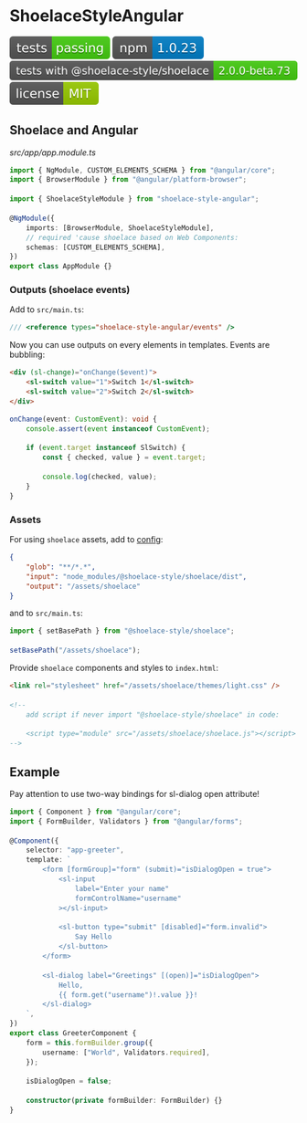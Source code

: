 # ShoelaceStyleAngular

![tests: passing](https://raw.githubusercontent.com/PavelDymkov/shoelace-style-angular/master/badges/tests.svg)
![npm: 1.0.23](https://raw.githubusercontent.com/PavelDymkov/shoelace-style-angular/master/badges/npm-version.svg)
![tests with @shoelace-style/shoelace: 2.0.0-beta.73](https://raw.githubusercontent.com/PavelDymkov/shoelace-style-angular/master/badges/shoelace-version.svg)
![license: MIT](https://raw.githubusercontent.com/PavelDymkov/shoelace-style-angular/master/badges/license.svg)

## Shoelace and Angular

_src/app/app.module.ts_

```ts
import { NgModule, CUSTOM_ELEMENTS_SCHEMA } from "@angular/core";
import { BrowserModule } from "@angular/platform-browser";

import { ShoelaceStyleModule } from "shoelace-style-angular";

@NgModule({
    imports: [BrowserModule, ShoelaceStyleModule],
    // required 'cause shoelace based on Web Components:
    schemas: [CUSTOM_ELEMENTS_SCHEMA],
})
export class AppModule {}
```

### Outputs (shoelace events)

Add to `src/main.ts`:

```ts
/// <reference types="shoelace-style-angular/events" />
```

Now you can use outputs on every elements in templates. Events are bubbling:

```html
<div (sl-change)="onChange($event)">
    <sl-switch value="1">Switch 1</sl-switch>
    <sl-switch value="2">Switch 2</sl-switch>
</div>
```

```ts
onChange(event: CustomEvent): void {
    console.assert(event instanceof CustomEvent);

    if (event.target instanceof SlSwitch) {
        const { checked, value } = event.target;

        console.log(checked, value);
    }
}
```

### Assets

For using `shoelace` assets, add to [config](https://angular.io/guide/workspace-config#asset-config):

```json
{
    "glob": "**/*.*",
    "input": "node_modules/@shoelace-style/shoelace/dist",
    "output": "/assets/shoelace"
}
```

and to `src/main.ts`:

```ts
import { setBasePath } from "@shoelace-style/shoelace";

setBasePath("/assets/shoelace");
```

Provide `shoelace` components and styles to `index.html`:

```html
<link rel="stylesheet" href="/assets/shoelace/themes/light.css" />

<!--
    add script if never import "@shoelace-style/shoelace" in code:

    <script type="module" src="/assets/shoelace/shoelace.js"></script>
-->
```

## Example

Pay attention to use two-way bindings for sl-dialog open attribute!

```ts
import { Component } from "@angular/core";
import { FormBuilder, Validators } from "@angular/forms";

@Component({
    selector: "app-greeter",
    template: `
        <form [formGroup]="form" (submit)="isDialogOpen = true">
            <sl-input
                label="Enter your name"
                formControlName="username"
            ></sl-input>

            <sl-button type="submit" [disabled]="form.invalid">
                Say Hello
            </sl-button>
        </form>

        <sl-dialog label="Greetings" [(open)]="isDialogOpen">
            Hello,
            {{ form.get("username")!.value }}!
        </sl-dialog>
    `,
})
export class GreeterComponent {
    form = this.formBuilder.group({
        username: ["World", Validators.required],
    });

    isDialogOpen = false;

    constructor(private formBuilder: FormBuilder) {}
}
```
